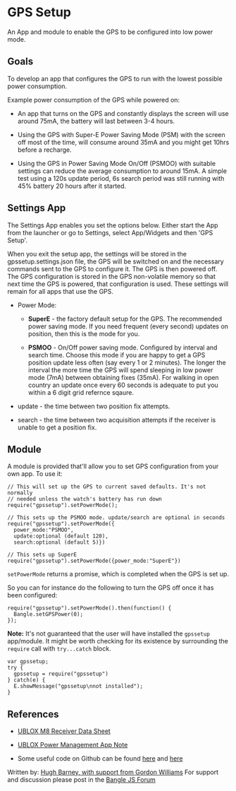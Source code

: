 # GPS Setup

An App and module to enable the GPS to be configured into low power mode.

## Goals

To develop an app that configures the GPS to run with the lowest
possible power consumption.

Example power consumption of the GPS while powered on:

* An app that turns on the GPS and constantly displays the screen
  will use around 75mA, the battery will last between 3-4 hours.

* Using the GPS with Super-E Power Saving Mode (PSM) with the screen
  off most of the time, will consume around 35mA and you might get
  10hrs before a recharge.

* Using the GPS in Power Saving Mode On/Off (PSMOO) with suitable
  settings can reduce the average consumption to around 15mA.  A
  simple test using a 120s update period, 6s search period was still
  running with 45% battery 20 hours after it started.


## Settings App

The Settings App enables you set the options below. Either start the
App from the launcher or go to Settings, select App/Widgets and then
'GPS Setup'.

When you exit the setup app, the settings will be stored in the
gpssetup.settings.json file, the GPS will be switched on and the
necessary commands sent to the GPS to configure it. The GPS is then
powered off.  The GPS configuration is stored in the GPS non-volatile
memory so that next time the GPS is powered, that configuration is
used. These settings will remain for all apps that use the GPS.


- Power Mode:

   - **SuperE** - the factory default setup for the GPS. The recommended
   power saving mode.  If you need frequent (every second) updates on
   position, then this is the mode for you.

   - **PSMOO** - On/Off power saving mode. Configured by interval and
   search time. Choose this mode if you are happy to get a GPS
   position update less often (say every 1 or 2 minutes). The longer
   the interval the more time the GPS will spend sleeping in low
   power mode (7mA) between obtaining fixes (35mA).  For walking in
   open country an update once every 60 seconds is adequate to put
   you within a 6 digit grid refernce sqaure.

- update - the time between two position fix attempts.

- search - the time between two acquisition attempts if the receiver
  is unable to get a position fix.

## Module

A module is provided that'll allow you to set GPS configuration from your own
app. To use it:

```
// This will set up the GPS to current saved defaults. It's not normally
// needed unless the watch's battery has run down
require("gpssetup").setPowerMode();

// This sets up the PSMOO mode. update/search are optional in seconds
require("gpssetup").setPowerMode({
  power_mode:"PSMOO",
  update:optional (default 120),
  search:optional (default 5)})

// This sets up SuperE
require("gpssetup").setPowerMode({power_mode:"SuperE"})
```

`setPowerMode` returns a promise, which is completed when the GPS is set up.

So you can for instance do the following to turn the GPS off once it
has been configured:

```
require("gpssetup").setPowerMode().then(function() {
  Bangle.setGPSPower(0);
});
```

**Note:** It's not guaranteed that the user will have installed the `gpssetup`
app/module. It might be worth checking for its existence by surrounding the
`require` call with `try...catch` block.

```
var gpssetup;
try {
  gpssetup = require("gpssetup")
} catch(e) {
  E.showMessage("gpssetup\nnot installed");
}
```

## References

* [UBLOX M8 Receiver Data Sheet](https://www.u-blox.com/sites/default/files/products/documents/u-blox8-M8_ReceiverDescrProtSpec_%28UBX-13003221%29.pdf)

* [UBLOX Power Management App Note](https://www.u-blox.com/sites/default/files/products/documents/PowerManagement_AppNote_%28UBX-13005162%29.pdf)

* Some useful code on Github can be found [here](https://portal.u-blox.com/s/question/0D52p0000925T00CAE/ublox-max-m8q-getting-stuck-when-sleeping-with-extint-pin-control)
and [here](https://github.com/thasti/utrak/blob/master/gps.c)


Written by: [Hugh Barney, with support from Gordon Williams](https://github.com/hughbarney) For support
and discussion please post in the [Bangle JS
Forum](http://forum.espruino.com/microcosms/1424/)
